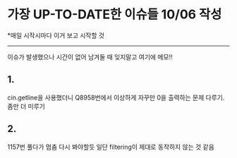 # 가장 UP-TO-DATE한 이슈들 10/06 작성
*매일 시작시마다 이거 보고 시작할 것
___

이슈가 발생했으나 시간이 없어 남겨둘 때 잊지말고 여기에 메모!!


## 1.
cin.getline을 사용했더니 Q8958번에서 이상하게 자꾸만 0을 출력하는 문제 다루기. 좀만 더 미루기

## 2.
1157번 풀다가 멈춤 다시 봐야할듯 일단 filtering이 제대로 동작하지 않는 것 같음